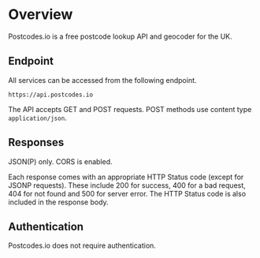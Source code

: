 # Overview

Postcodes.io is a free postcode lookup API and geocoder for the UK.

## Endpoint

All services can be accessed from the following endpoint.

```
https://api.postcodes.io
```

The API accepts GET and POST requests. POST methods use content type `application/json`.

## Responses

JSON(P) only. CORS is enabled.

Each response comes with an appropriate HTTP Status code (except for JSONP requests). These include 200 for success, 400 for a bad request, 404 for not found and 500 for server error. The HTTP Status code is also included in the response body.

## Authentication

Postcodes.io does not require authentication.
